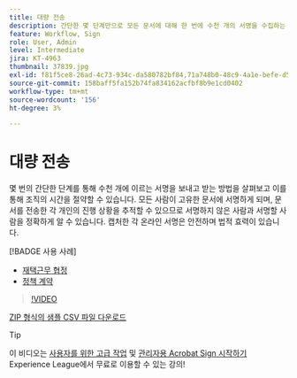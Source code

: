 ```yaml
---
title: 대량 전송
description: 간단한 몇 단계만으로 모든 문서에 대해 한 번에 수천 개의 서명을 수집하는 방법을 알아봅니다
feature: Workflow, Sign
role: User, Admin
level: Intermediate
jira: KT-4963
thumbnail: 37839.jpg
exl-id: f81f5ce8-26ad-4c73-934c-da580782bf84,71a748b0-48c9-4a1e-befe-d5f311d6c05e
source-git-commit: 158baff5fa152b74fa834162acfbf8b9e1cd0402
workflow-type: tm+mt
source-wordcount: '156'
ht-degree: 3%

---
```


# 대량 전송

몇 번의 간단한 단계를 통해 수천 개에 이르는 서명을 보내고 받는 방법을 살펴보고 이를 통해 조직의 시간을 절약할 수 있습니다. 모든 사람이 고유한 문서에 서명하게 되며, 문서를 전송한 각 개인의 진행 상황을 추적할 수 있으므로 서명하지 않은 사람과 서명할 사람을 정확하게 알 수 있습니다. 캡처한 각 온라인 서명은 안전하며 법적 효력이 있습니다.

[!BADGE 사용 사례]

* [재택근무 협정](https://experienceleague.adobe.com/docs/document-cloud-learn/sign-learning-hub/expand/recipes/gov/usecasegovtelework.html?lang=en)
* [정책 계약](https://experienceleague.adobe.com/docs/document-cloud-learn/sign-learning-hub/expand/recipes/com/usecasecompolicy.html?lang=en)

>[!VIDEO](https://video.tv.adobe.com/v/33655?quality=12&learn=on&hidetitle=true)

[ZIP 형식의 샘플 CSV 파일 다운로드](../assets/sendInBulkSample.zip)

>[!TIP]
>
이 비디오는 [사용자를 위한 고급 작업](https://experienceleague.adobe.com/?recommended=Sign-U-1-2020.3) 및 [관리자용 Acrobat Sign 시작하기](https://experienceleague.adobe.com/?recommended=Sign-A-1-2020.2) Experience League에서 무료로 이용할 수 있는 강의!
